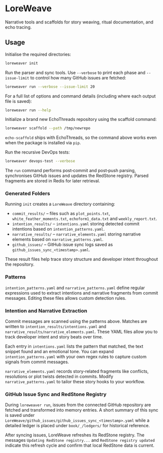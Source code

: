 # LoreWeave

Narrative tools and scaffolds for story weaving, ritual documentation, and echo tracing.

## Usage

Initialise the required directories:

```bash
loreweaver init
```

Run the parser and sync tools. Use `--verbose` to print each phase and `--issue-limit` to control how many GitHub issues are fetched:

```bash
loreweaver run --verbose --issue-limit 20
```
For a full list of options and command details (including where each output file is saved):
```bash
loreweaver run --help
```

Initialize a brand new EchoThreads repository using the scaffold command:

```bash
loreweaver scaffold --path /tmp/newrepo
```

`echo-scaffold` ships with EchoThreads, so the command above works even when the
package is installed via `pip`.

Run the recursive DevOps tests:

```bash
loreweaver devops-test --verbose
```

The `run` command performs post‑commit and post‑push parsing, synchronises GitHub issues and updates the RedStone registry. Parsed fragments are stored in Redis for later retrieval.

### Generated Folders

Running `init` creates a `LoreWeave` directory containing:

* `commit_results/` – files such as `plot_points.txt`, `white_feather_moments.txt`, `echoform1_data.txt` and `weekly_report.txt`.
* `intention_results/` – `intentions.yaml` storing detected commit intentions based on `intention_patterns.yaml`.
* `narrative_results/` – `narrative_elements.yaml` storing narrative elements based on `narrative_patterns.yaml`.
* `github_issues/` – GitHub issue sync logs saved as `github_issues_sync_<timestamp>.yaml`.

These result files help trace story structure and developer intent throughout the repository.

### Patterns

`intention_patterns.yaml` and `narrative_patterns.yaml` define regular expressions used to extract intentions and narrative fragments from commit messages. Editing these files allows custom detection rules.

### Intention and Narrative Extraction

Commit messages are scanned using the patterns above. Matches are written to `intention_results/intentions.yaml` and `narrative_results/narrative_elements.yaml`. These YAML files allow you to track developer intent and story beats over time.

Each entry in `intentions.yaml` lists the pattern that matched, the text snippet found and an emotional tone. You can expand `intention_patterns.yaml` with your own regex rules to capture custom signals from commit messages.

`narrative_elements.yaml` records story-related fragments like conflicts, resolutions or plot twists detected in commits. Modify `narrative_patterns.yaml` to tailor these story hooks to your workflow.

### GitHub Issue Sync and RedStone Registry

During `loreweaver run`, issues from the connected GitHub repository are fetched and transformed into memory entries. A short summary of this sync is saved under `LoreWeave/github_issues/github_issues_sync_<timestamp>.yaml` while a detailed ledger is placed under `book/_/ledgers/` for historical reference.

After syncing issues, LoreWeave refreshes its RedStone registry. The messages `Updating RedStone registry...` and `RedStone registry updated` indicate this refresh cycle and confirm that local RedStone data is current.
